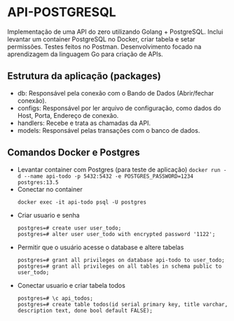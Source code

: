 # API-POSTGRESQL
Implementação de uma API do zero utilizando Golang + PostgreSQL. Inclui levantar um container PostgreSQL no Docker, criar tabela e setar permissões. Testes feitos no Postman. Desenvolvimento focado na aprendizagem da linguagem Go para criação de APIs.

## Estrutura da aplicação (packages)
  * db: Responsável pela conexão com o Bando de Dados (Abrir/fechar conexão).
  * configs: Responsável por ler arquivo de configuração, como dados do Host, Porta, Endereço de conexão.
  * handlers: Recebe e trata as chamadas da API.
  * models: Responsável pelas transações com o banco de dados.

## Comandos Docker e Postgres
  *  Levantar container com Postgres (para teste de aplicação)
    ```
    docker run -d --name api-todo -p 5432:5432 -e POSTGRES_PASSWORD=1234 postgres:13.5
    ```
  * Conectar no container
    ```
    docker exec -it api-todo psql -U postgres
    ```
  * Criar usuario e senha
    ```
    postgres=# create user user_todo;
    postgres=# alter user user_todo with encrypted password '1122';
    ```
  * Permitir que o usuário acesse o database e altere tabelas
    ```
    postgres=# grant all privileges on database api-todo to user_todo;
    postgres=# grant all privileges on all tables in schema public to user_todo;
    ```
  * Conectar usuario e criar tabela todos
    ```
    postgres=# \c api_todos;
    postgres=# create table todos(id serial primary key, title varchar, description text, done bool default FALSE);
    ```
